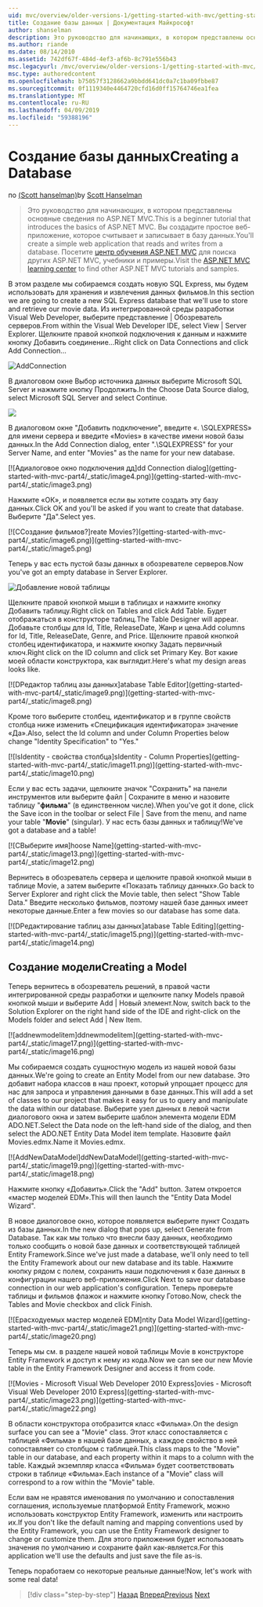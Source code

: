 ```yaml
---
uid: mvc/overview/older-versions-1/getting-started-with-mvc/getting-started-with-mvc-part4
title: Создание базы данных | Документация Майкрософт
author: shanselman
description: Это руководство для начинающих, в котором представлены основные сведения по ASP.NET MVC. Создание простого веб-приложения, которое считывает и записывает в базу данных.
ms.author: riande
ms.date: 08/14/2010
ms.assetid: 742df67f-484d-4ef3-af6b-8c791e556b43
msc.legacyurl: /mvc/overview/older-versions-1/getting-started-with-mvc/getting-started-with-mvc-part4
msc.type: authoredcontent
ms.openlocfilehash: b75057f3128662a9bbdd641dc0a7c1ba09fbbe87
ms.sourcegitcommit: 0f1119340e4464720cfd16d0ff15764746ea1fea
ms.translationtype: MT
ms.contentlocale: ru-RU
ms.lasthandoff: 04/09/2019
ms.locfileid: "59388196"
---
```

# <a name="creating-a-database"></a><span data-ttu-id="09c88-104">Создание базы данных</span><span class="sxs-lookup"><span data-stu-id="09c88-104">Creating a Database</span></span>

<span data-ttu-id="09c88-105">по [(Scott hanselman)](https://github.com/shanselman)</span><span class="sxs-lookup"><span data-stu-id="09c88-105">by [Scott Hanselman](https://github.com/shanselman)</span></span>

> <span data-ttu-id="09c88-106">Это руководство для начинающих, в котором представлены основные сведения по ASP.NET MVC.</span><span class="sxs-lookup"><span data-stu-id="09c88-106">This is a beginner tutorial that introduces the basics of ASP.NET MVC.</span></span> <span data-ttu-id="09c88-107">Вы создадите простое веб-приложение, которое считывает и записывает в базу данных.</span><span class="sxs-lookup"><span data-stu-id="09c88-107">You'll create a simple web application that reads and writes from a database.</span></span> <span data-ttu-id="09c88-108">Посетите [центр обучения ASP.NET MVC](../../../index.md) для поиска других ASP.NET MVC, учебники и примеры.</span><span class="sxs-lookup"><span data-stu-id="09c88-108">Visit the [ASP.NET MVC learning center](../../../index.md) to find other ASP.NET MVC tutorials and samples.</span></span>


<span data-ttu-id="09c88-109">В этом разделе мы собираемся создать новую SQL Express, мы будем использовать для хранения и извлечения данных фильмов.</span><span class="sxs-lookup"><span data-stu-id="09c88-109">In this section we are going to create a new SQL Express database that we'll use to store and retrieve our movie data.</span></span> <span data-ttu-id="09c88-110">Из интегрированной среды разработки Visual Web Developer, выберите представление | Обозреватель серверов.</span><span class="sxs-lookup"><span data-stu-id="09c88-110">From within the Visual Web Developer IDE, select View | Server Explorer.</span></span> <span data-ttu-id="09c88-111">Щелкните правой кнопкой подключения к данным и нажмите кнопку Добавить соединение...</span><span class="sxs-lookup"><span data-stu-id="09c88-111">Right click on Data Connections and click Add Connection...</span></span>

![AddConnection](getting-started-with-mvc-part4/_static/image1.png)

<span data-ttu-id="09c88-113">В диалоговом окне Выбор источника данных выберите Microsoft SQL Server и нажмите кнопку Продолжить.</span><span class="sxs-lookup"><span data-stu-id="09c88-113">In the Choose Data Source dialog, select Microsoft SQL Server and select Continue.</span></span>

![](getting-started-with-mvc-part4/_static/image2.png)

<span data-ttu-id="09c88-114">В диалоговом окне "Добавить подключение", введите «. \SQLEXPRESS» для имени сервера и введите «Movies» в качестве имени новой базы данных.</span><span class="sxs-lookup"><span data-stu-id="09c88-114">In the Add Connection dialog, enter ".\SQLEXPRESS" for your Server Name, and enter "Movies" as the name for your new database.</span></span>

[![A<span data-ttu-id="09c88-115">диалоговое окно подключения дд]</span><span class="sxs-lookup"><span data-stu-id="09c88-115">dd Connection dialog]</span></span>(getting-started-with-mvc-part4/_static/image4.png)](getting-started-with-mvc-part4/_static/image3.png)

<span data-ttu-id="09c88-116">Нажмите «ОК», и появляется если вы хотите создать эту базу данных.</span><span class="sxs-lookup"><span data-stu-id="09c88-116">Click OK and you'll be asked if you want to create that database.</span></span> <span data-ttu-id="09c88-117">Выберите "Да".</span><span class="sxs-lookup"><span data-stu-id="09c88-117">Select yes.</span></span>

[![C<span data-ttu-id="09c88-118">Создание фильмов?]</span><span class="sxs-lookup"><span data-stu-id="09c88-118">reate Movies?]</span></span>(getting-started-with-mvc-part4/_static/image6.png)](getting-started-with-mvc-part4/_static/image5.png)

<span data-ttu-id="09c88-119">Теперь у вас есть пустой базы данных в обозревателе серверов.</span><span class="sxs-lookup"><span data-stu-id="09c88-119">Now you've got an empty database in Server Explorer.</span></span>

![Добавление новой таблицы](getting-started-with-mvc-part4/_static/image7.png)

<span data-ttu-id="09c88-121">Щелкните правой кнопкой мыши в таблицах и нажмите кнопку Добавить таблицу.</span><span class="sxs-lookup"><span data-stu-id="09c88-121">Right click on Tables and click Add Table.</span></span> <span data-ttu-id="09c88-122">Будет отображаться в конструкторе таблиц.</span><span class="sxs-lookup"><span data-stu-id="09c88-122">The Table Designer will appear.</span></span> <span data-ttu-id="09c88-123">Добавьте столбцы для Id, Title, ReleaseDate, Жанр и цена.</span><span class="sxs-lookup"><span data-stu-id="09c88-123">Add columns for Id, Title, ReleaseDate, Genre, and Price.</span></span> <span data-ttu-id="09c88-124">Щелкните правой кнопкой столбец идентификатора, и нажмите кнопку Задать первичный ключ.</span><span class="sxs-lookup"><span data-stu-id="09c88-124">Right click on the ID column and click set Primary Key.</span></span> <span data-ttu-id="09c88-125">Вот какие моей области конструктора, как выглядит.</span><span class="sxs-lookup"><span data-stu-id="09c88-125">Here's what my design areas looks like.</span></span>

[![D<span data-ttu-id="09c88-126">Редактор таблиц азы данных]</span><span class="sxs-lookup"><span data-stu-id="09c88-126">atabase Table Editor]</span></span>(getting-started-with-mvc-part4/_static/image9.png)](getting-started-with-mvc-part4/_static/image8.png)

<span data-ttu-id="09c88-127">Кроме того выберите столбец, идентификатор и в группе свойств столбца ниже изменить «Спецификация идентификатора» значение «Да».</span><span class="sxs-lookup"><span data-stu-id="09c88-127">Also, select the Id column and under Column Properties below change "Identity Specification" to "Yes."</span></span>

[![I<span data-ttu-id="09c88-128">sIdentity - свойства столбца]</span><span class="sxs-lookup"><span data-stu-id="09c88-128">sIdentity - Column Properties]</span></span>(getting-started-with-mvc-part4/_static/image11.png)](getting-started-with-mvc-part4/_static/image10.png)

<span data-ttu-id="09c88-129">Если у вас есть задачи, щелкните значок "Сохранить" на панели инструментов или выберите файл | Сохраните в меню и назовите таблицу "**фильма**" (в единственном числе).</span><span class="sxs-lookup"><span data-stu-id="09c88-129">When you've got it done, click the Save icon in the toolbar or select File | Save from the menu, and name your table "**Movie**" (singular).</span></span> <span data-ttu-id="09c88-130">У нас есть базы данных и таблицу!</span><span class="sxs-lookup"><span data-stu-id="09c88-130">We've got a database and a table!</span></span>

[![C<span data-ttu-id="09c88-131">Выберите имя]</span><span class="sxs-lookup"><span data-stu-id="09c88-131">hoose Name]</span></span>(getting-started-with-mvc-part4/_static/image13.png)](getting-started-with-mvc-part4/_static/image12.png)

<span data-ttu-id="09c88-132">Вернитесь в обозреватель сервера и щелкните правой кнопкой мыши в таблице Movie, а затем выберите «Показать таблицу данных».</span><span class="sxs-lookup"><span data-stu-id="09c88-132">Go back to Server Explorer and right click the Movie table, then select "Show Table Data."</span></span> <span data-ttu-id="09c88-133">Введите несколько фильмов, поэтому нашей базе данных имеет некоторые данные.</span><span class="sxs-lookup"><span data-stu-id="09c88-133">Enter a few movies so our database has some data.</span></span>

[![D<span data-ttu-id="09c88-134">Редактирование таблиц азы данных]</span><span class="sxs-lookup"><span data-stu-id="09c88-134">atabase Table Editing]</span></span>(getting-started-with-mvc-part4/_static/image15.png)](getting-started-with-mvc-part4/_static/image14.png)

## <a name="creating-a-model"></a><span data-ttu-id="09c88-135">Создание модели</span><span class="sxs-lookup"><span data-stu-id="09c88-135">Creating a Model</span></span>

<span data-ttu-id="09c88-136">Теперь вернитесь в обозреватель решений, в правой части интегрированной среды разработки и щелкните папку Models правой кнопкой мыши и выберите Add | Новый элемент.</span><span class="sxs-lookup"><span data-stu-id="09c88-136">Now, switch back to the Solution Explorer on the right hand side of the IDE and right-click on the Models folder and select Add | New Item.</span></span>

[![a<span data-ttu-id="09c88-137">ddnewmodelitem]</span><span class="sxs-lookup"><span data-stu-id="09c88-137">ddnewmodelitem]</span></span>(getting-started-with-mvc-part4/_static/image17.png)](getting-started-with-mvc-part4/_static/image16.png)

<span data-ttu-id="09c88-138">Мы собираемся создать сущностную модель из нашей новой базы данных.</span><span class="sxs-lookup"><span data-stu-id="09c88-138">We're going to create an Entity Model from our new database.</span></span> <span data-ttu-id="09c88-139">Это добавит набора классов в наш проект, который упрощает процесс для нас для запроса и управления данными в базе данных.</span><span class="sxs-lookup"><span data-stu-id="09c88-139">This will add a set of classes to our project that makes it easy for us to query and manipulate the data within our database.</span></span> <span data-ttu-id="09c88-140">Выберите узел данных в левой части диалогового окна и затем выберите шаблон элемента модели EDM ADO.NET.</span><span class="sxs-lookup"><span data-stu-id="09c88-140">Select the Data node on the left-hand side of the dialog, and then select the ADO.NET Entity Data Model item template.</span></span> <span data-ttu-id="09c88-141">Назовите файл Movies.edmx.</span><span class="sxs-lookup"><span data-stu-id="09c88-141">Name it Movies.edmx.</span></span>

[![A<span data-ttu-id="09c88-142">ddNewDataModel]</span><span class="sxs-lookup"><span data-stu-id="09c88-142">ddNewDataModel]</span></span>(getting-started-with-mvc-part4/_static/image19.png)](getting-started-with-mvc-part4/_static/image18.png)

<span data-ttu-id="09c88-143">Нажмите кнопку «Добавить».</span><span class="sxs-lookup"><span data-stu-id="09c88-143">Click the "Add" button.</span></span> <span data-ttu-id="09c88-144">Затем откроется «мастер моделей EDM».</span><span class="sxs-lookup"><span data-stu-id="09c88-144">This will then launch the "Entity Data Model Wizard".</span></span>

<span data-ttu-id="09c88-145">В новое диалоговое окно, которое появляется выберите пункт Создать из базы данных.</span><span class="sxs-lookup"><span data-stu-id="09c88-145">In the new dialog that pops up, select Generate from Database.</span></span> <span data-ttu-id="09c88-146">Так как мы только что внесли базу данных, необходимо только сообщить о новой базе данных и соответствующей таблицей Entity Framework.</span><span class="sxs-lookup"><span data-stu-id="09c88-146">Since we've just made a database, we'll only need to tell the Entity Framework about our new database and its table.</span></span> <span data-ttu-id="09c88-147">Нажмите кнопку рядом с полем, сохранить наши подключения к базе данных в конфигурации нашего веб-приложения.</span><span class="sxs-lookup"><span data-stu-id="09c88-147">Click Next to save our database connection in our web application's configuration.</span></span> <span data-ttu-id="09c88-148">Теперь проверьте таблицы и фильмов флажок и нажмите кнопку Готово.</span><span class="sxs-lookup"><span data-stu-id="09c88-148">Now, check the Tables and Movie checkbox and click Finish.</span></span>

[![E<span data-ttu-id="09c88-149">расходуемых мастер моделей EDM]</span><span class="sxs-lookup"><span data-stu-id="09c88-149">ntity Data Model Wizard]</span></span>(getting-started-with-mvc-part4/_static/image21.png)](getting-started-with-mvc-part4/_static/image20.png)

<span data-ttu-id="09c88-150">Теперь мы см. в разделе нашей новой таблицы Movie в конструкторе Entity Framework и доступ к нему из кода.</span><span class="sxs-lookup"><span data-stu-id="09c88-150">Now we can see our new Movie table in the Entity Framework Designer and access it from code.</span></span>

[![M<span data-ttu-id="09c88-151">ovies - Microsoft Visual Web Developer 2010 Express]</span><span class="sxs-lookup"><span data-stu-id="09c88-151">ovies - Microsoft Visual Web Developer 2010 Express]</span></span>(getting-started-with-mvc-part4/_static/image23.png)](getting-started-with-mvc-part4/_static/image22.png)

<span data-ttu-id="09c88-152">В области конструктора отобразится класс «Фильма».</span><span class="sxs-lookup"><span data-stu-id="09c88-152">On the design surface you can see a "Movie" class.</span></span> <span data-ttu-id="09c88-153">Этот класс сопоставляется с таблицей «Фильма» в нашей базе данных, а каждое свойство в ней сопоставляет со столбцом с таблицей.</span><span class="sxs-lookup"><span data-stu-id="09c88-153">This class maps to the "Movie" table in our database, and each property within it maps to a column with the table.</span></span> <span data-ttu-id="09c88-154">Каждый экземпляр класса «Фильма» будет соответствовать строки в таблице «Фильма».</span><span class="sxs-lookup"><span data-stu-id="09c88-154">Each instance of a "Movie" class will correspond to a row within the "Movie" table.</span></span>

<span data-ttu-id="09c88-155">Если вам не нравятся именования по умолчанию и сопоставления соглашения, используемые платформой Entity Framework, можно использовать конструктор Entity Framework, изменить или настроить их.</span><span class="sxs-lookup"><span data-stu-id="09c88-155">If you don't like the default naming and mapping conventions used by the Entity Framework, you can use the Entity Framework designer to change or customize them.</span></span> <span data-ttu-id="09c88-156">Для этого приложения будет использовать значения по умолчанию и сохраните файл как-является.</span><span class="sxs-lookup"><span data-stu-id="09c88-156">For this application we'll use the defaults and just save the file as-is.</span></span>

<span data-ttu-id="09c88-157">Теперь поработаем со некоторые реальные данные!</span><span class="sxs-lookup"><span data-stu-id="09c88-157">Now, let's work with some real data!</span></span>

> [!div class="step-by-step"]
> <span data-ttu-id="09c88-158">[Назад](getting-started-with-mvc-part3.md)
> [Вперед](getting-started-with-mvc-part5.md)</span><span class="sxs-lookup"><span data-stu-id="09c88-158">[Previous](getting-started-with-mvc-part3.md)
[Next](getting-started-with-mvc-part5.md)</span></span>
